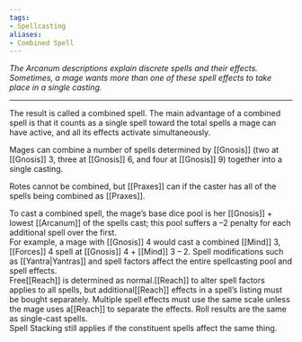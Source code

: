 ```yaml
---
tags:
- Spellcasting
aliases:
- Combined Spell
---
```


_The Arcanum descriptions explain discrete spells and their effects. Sometimes, a mage wants more than one of these spell effects to take place in a single casting._

---

The result is called a combined spell. The main advantage of a combined spell is that it counts as a single spell toward the total spells a mage can have active, and all its effects activate simultaneously.

Mages can combine a number of spells determined by [[Gnosis]] (two at [[Gnosis]] 3, three at [[Gnosis]] 6, and four at [[Gnosis]] 9) together into a single casting.

Rotes cannot be combined, but [[Praxes]] can if the caster has all of the spells being combined as [[Praxes]].

To cast a combined spell, the mage’s base dice pool is her [[Gnosis]] + lowest [[Arcanum]] of the spells cast; this pool suffers a –2 penalty for each additional spell over the first.\
For example, a mage with [[Gnosis]] 4 would cast a combined [[Mind]] 3, [[Forces]] 4 spell at [[Gnosis]] 4 + [[Mind]] 3 – 2. Spell modifications such as [[Yantra|Yantras]] and spell factors affect the entire spellcasting pool and spell effects.\
Free[[Reach]] is determined as normal.[[Reach]] to alter spell factors applies to all spells, but additional[[Reach]] effects in a spell’s listing must be bought separately. Multiple spell effects must use the same scale unless the mage uses a[[Reach]] to separate the effects. Roll results are the same as single-cast spells.\
Spell Stacking still applies if the constituent spells affect the same thing.